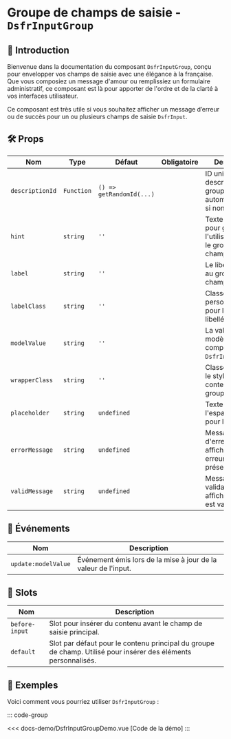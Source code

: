 # Groupe de champs de saisie - `DsfrInputGroup`

## 🌟 Introduction

Bienvenue dans la documentation du composant `DsfrInputGroup`, conçu pour envelopper vos champs de saisie avec une élégance à la française. Que vous composiez un message d'amour ou remplissiez un formulaire administratif, ce composant est là pour apporter de l'ordre et de la clarté à vos interfaces utilisateur.

Ce composant est très utile si vous souhaitez afficher un message d’erreur ou de succès pour un ou plusieurs champs de saisie `DsfrInput`.

## 🛠️ Props

| Nom             | Type        | Défaut                  | Obligatoire   | Description                                                   |
|-----------------|-------------|-------------------------|---------------|---------------------------------------------------------------|
| `descriptionId` | `Function`  | `() => getRandomId(...)`|               | ID unique pour la description du groupe, généré automatiquement si non spécifié. |
| `hint`          | `string`    | `''`                    |               | Texte d'indice pour guider l'utilisateur dans le groupe de champs. |
| `label`         | `string`    | `''`                    |               | Le libellé associé au groupe de champs.                       |
| `labelClass`    | `string`    | `''`                    |               | Classe CSS personnalisée pour le style du libellé.            |
| `modelValue`    | `string`    | `''`                    |               | La valeur liée au modèle du composant `DsfrInput`.            |
| `wrapperClass`  | `string`    | `''`                    |               | Classe CSS pour le style du conteneur du groupe.              |
| `placeholder`   | `string`    | `undefined`             |               | Texte de l'espace réservé pour l'input.                       |
| `errorMessage`  | `string`    | `undefined`             |               | Message d'erreur à afficher si une erreur est présente.       |
| `validMessage`  | `string`    | `undefined`             |               | Message de validation à afficher si l'input est valide.       |

## 📡 Événements

| Nom                 | Description                                                                  |
|---------------------|------------------------------------------------------------------------------|
| `update:modelValue` | Événement émis lors de la mise à jour de la valeur de l'input.               |

## 🧩 Slots

| Nom             | Description                                                                                       |
|-----------------|---------------------------------------------------------------------------------------------------|
| `before-input`  | Slot pour insérer du contenu avant le champ de saisie principal.                                  |
| `default`       | Slot par défaut pour le contenu principal du groupe de champ. Utilisé pour insérer des éléments personnalisés. |

## 📝 Exemples

Voici comment vous pourriez utiliser `DsfrInputGroup` :

::: code-group
<Story data-title="Démo" minH="800px">
  <DsfrInputGroupDemo />
</Story>

<<< docs-demo/DsfrInputGroupDemo.vue [Code de la démo]
:::

<script setup>
import DsfrInputGroupDemo from './docs-demo/DsfrInputGroupDemo.vue'
</script>
